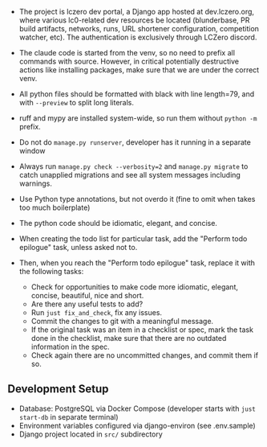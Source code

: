 - The project is lczero dev portal, a Django app hosted at dev.lczero.org, where various lc0-related dev resources be located (blunderbase, PR build artifacts, networks, runs, URL shortener configuration, competition watcher, etc). The authentication is exclusively through LCZero discord.
- The claude code is started from the venv, so no need to prefix all commands with source. However, in critical potentially destructive actions like installing packages, make sure that we are under the correct venv.
- All python files should be formatted with black with line length=79, and with `--preview` to split long literals.
- ruff and mypy are installed system-wide, so run them without `python -m` prefix.
- Do not do `manage.py runserver`, developer has it running in a separate window
- Always run `manage.py check --verbosity=2` and `manage.py migrate` to catch unapplied migrations and see all system messages including warnings.
- Use Python type annotations, but not overdo it (fine to omit when takes too much boilerplate)
- The python code should be idiomatic, elegant, and concise.

- When creating the todo list for particular task, add the "Perform todo epilogue" task, unless asked not to.
- Then, when you reach the "Perform todo epilogue" task, replace it with the following tasks:
  - Check for opportunities to make code more idiomatic, elegant, concise, beautiful, nice and short.
  - Are there any useful tests to add?
  - Run `just fix_and_check`, fix any issues.
  - Commit the changes to git with a meaningful message.
  - If the original task was an item in a checklist or spec, mark the task done in the checklist, make sure that there are no outdated information in the spec.
  - Check again there are no uncommitted changes, and commit them if so.

## Development Setup
- Database: PostgreSQL via Docker Compose (developer starts with `just start-db` in separate terminal)
- Environment variables configured via django-environ (see .env.sample)
- Django project located in `src/` subdirectory